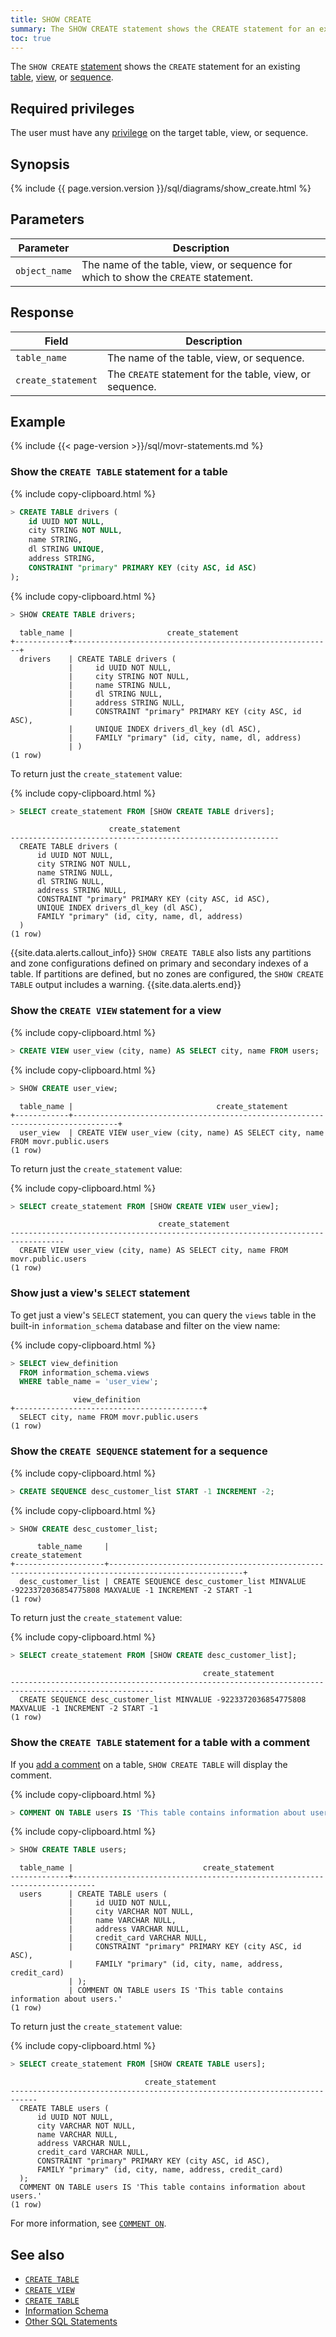 ```yaml
---
title: SHOW CREATE
summary: The SHOW CREATE statement shows the CREATE statement for an existing table, view, or sequence.
toc: true
---
```


The `SHOW CREATE` [statement](sql-statements.html) shows the `CREATE` statement for an existing [table](create-table.html), [view](create-view.html), or [sequence](create-sequence.html).

## Required privileges

The user must have any [privilege](authorization.html#assign-privileges) on the target table, view, or sequence.

## Synopsis

<div>
  {% include {{ page.version.version }}/sql/diagrams/show_create.html %}
</div>

## Parameters

Parameter | Description
----------|------------
`object_name` | The name of the table, view, or sequence for which to show the `CREATE` statement.

## Response

Field | Description
------|------------
`table_name` | The name of the table, view, or sequence.
`create_statement` | The `CREATE` statement for the table, view, or sequence.

## Example

{% include {{< page-version >}}/sql/movr-statements.md %}

### Show the `CREATE TABLE` statement for a table

{% include copy-clipboard.html %}
~~~ sql
> CREATE TABLE drivers (
    id UUID NOT NULL,
    city STRING NOT NULL,
    name STRING,
    dl STRING UNIQUE,
    address STRING,
    CONSTRAINT "primary" PRIMARY KEY (city ASC, id ASC)
);
~~~

{% include copy-clipboard.html %}
~~~ sql
> SHOW CREATE TABLE drivers;
~~~

~~~
  table_name |                     create_statement
+------------+----------------------------------------------------------+
  drivers    | CREATE TABLE drivers (
             |     id UUID NOT NULL,
             |     city STRING NOT NULL,
             |     name STRING NULL,
             |     dl STRING NULL,
             |     address STRING NULL,
             |     CONSTRAINT "primary" PRIMARY KEY (city ASC, id ASC),
             |     UNIQUE INDEX drivers_dl_key (dl ASC),
             |     FAMILY "primary" (id, city, name, dl, address)
             | )
(1 row)
~~~

To return just the `create_statement` value:

{% include copy-clipboard.html %}
~~~ sql
> SELECT create_statement FROM [SHOW CREATE TABLE drivers];
~~~

~~~
                      create_statement
------------------------------------------------------------
  CREATE TABLE drivers (
      id UUID NOT NULL,
      city STRING NOT NULL,
      name STRING NULL,
      dl STRING NULL,
      address STRING NULL,
      CONSTRAINT "primary" PRIMARY KEY (city ASC, id ASC),
      UNIQUE INDEX drivers_dl_key (dl ASC),
      FAMILY "primary" (id, city, name, dl, address)
  )
(1 row)
~~~

{{site.data.alerts.callout_info}}
`SHOW CREATE TABLE` also lists any partitions and zone configurations defined on primary and secondary indexes of a table. If partitions are defined, but no zones are configured, the `SHOW CREATE TABLE` output includes a warning.
{{site.data.alerts.end}}

### Show the `CREATE VIEW` statement for a view

{% include copy-clipboard.html %}
~~~ sql
> CREATE VIEW user_view (city, name) AS SELECT city, name FROM users;
~~~

{% include copy-clipboard.html %}
~~~ sql
> SHOW CREATE user_view;
~~~

~~~
  table_name |                                create_statement
+------------+--------------------------------------------------------------------------------+
  user_view  | CREATE VIEW user_view (city, name) AS SELECT city, name FROM movr.public.users
(1 row)
~~~

To return just the `create_statement` value:

{% include copy-clipboard.html %}
~~~ sql
> SELECT create_statement FROM [SHOW CREATE VIEW user_view];
~~~

~~~
                                 create_statement
----------------------------------------------------------------------------------
  CREATE VIEW user_view (city, name) AS SELECT city, name FROM movr.public.users
(1 row)
~~~

### Show just a view's `SELECT` statement

To get just a view's `SELECT` statement, you can query the `views` table in the built-in `information_schema` database and filter on the view name:

{% include copy-clipboard.html %}
~~~ sql
> SELECT view_definition
  FROM information_schema.views
  WHERE table_name = 'user_view';
~~~

~~~
              view_definition
+------------------------------------------+
  SELECT city, name FROM movr.public.users
(1 row)
~~~

### Show the `CREATE SEQUENCE` statement for a sequence

{% include copy-clipboard.html %}
~~~ sql
> CREATE SEQUENCE desc_customer_list START -1 INCREMENT -2;
~~~

{% include copy-clipboard.html %}
~~~ sql
> SHOW CREATE desc_customer_list;
~~~

~~~
      table_name     |                                          create_statement
+--------------------+----------------------------------------------------------------------------------------------------+
  desc_customer_list | CREATE SEQUENCE desc_customer_list MINVALUE -9223372036854775808 MAXVALUE -1 INCREMENT -2 START -1
(1 row)
~~~

To return just the `create_statement` value:

{% include copy-clipboard.html %}
~~~ sql
> SELECT create_statement FROM [SHOW CREATE desc_customer_list];
~~~

~~~
                                           create_statement
------------------------------------------------------------------------------------------------------
  CREATE SEQUENCE desc_customer_list MINVALUE -9223372036854775808 MAXVALUE -1 INCREMENT -2 START -1
(1 row)
~~~

### Show the `CREATE TABLE` statement for a table with a comment

 If you [add a comment](comment-on.html) on a table, `SHOW CREATE TABLE` will display the comment.

{% include copy-clipboard.html %}
~~~ sql
> COMMENT ON TABLE users IS 'This table contains information about users.';
~~~

{% include copy-clipboard.html %}
~~~ sql
> SHOW CREATE TABLE users;
~~~

~~~
  table_name |                             create_statement
-------------+---------------------------------------------------------------------------
  users      | CREATE TABLE users (
             |     id UUID NOT NULL,
             |     city VARCHAR NOT NULL,
             |     name VARCHAR NULL,
             |     address VARCHAR NULL,
             |     credit_card VARCHAR NULL,
             |     CONSTRAINT "primary" PRIMARY KEY (city ASC, id ASC),
             |     FAMILY "primary" (id, city, name, address, credit_card)
             | );
             | COMMENT ON TABLE users IS 'This table contains information about users.'
(1 row)
~~~

To return just the `create_statement` value:

{% include copy-clipboard.html %}
~~~ sql
> SELECT create_statement FROM [SHOW CREATE TABLE users];
~~~

~~~
                              create_statement
----------------------------------------------------------------------------
  CREATE TABLE users (
      id UUID NOT NULL,
      city VARCHAR NOT NULL,
      name VARCHAR NULL,
      address VARCHAR NULL,
      credit_card VARCHAR NULL,
      CONSTRAINT "primary" PRIMARY KEY (city ASC, id ASC),
      FAMILY "primary" (id, city, name, address, credit_card)
  );
  COMMENT ON TABLE users IS 'This table contains information about users.'
(1 row)
~~~

For more information, see [`COMMENT ON`](comment-on.html).

## See also

- [`CREATE TABLE`](create-table.html)
- [`CREATE VIEW`](create-view.html)
- [`CREATE TABLE`](create-sequence.html)
- [Information Schema](information-schema.html)
- [Other SQL Statements](sql-statements.html)
